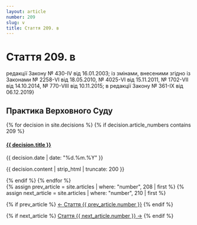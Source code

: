 ```yaml
---
layout: article
number: 209
slug: v
title: Стаття 209. в
---
```


# Стаття 209. в

редакції Закону № 430-IV від 16.01.2003; із змінами, внесеними згідно із Законами № 2258-VI від 18.05.2010, № 4025-VI від 15.11.2011, № 1702-VII від 14.10.2014, № 770-VIII від 10.11.2015; в редакції Закону № 361-IX від 06.12.2019}

## Практика Верховного Суду

<div class="decisions-container">
{% for decision in site.decisions %}
  {% if decision.article_numbers contains 209 %}
    <div class="decision-item">
      <h4><a href="{{ decision.url }}">{{ decision.title }}</a></h4>
      <p class="decision-date">{{ decision.date | date: "%d.%m.%Y" }}</p>
      <p class="decision-excerpt">{{ decision.content | strip_html | truncate: 200 }}</p>
    </div>
  {% endif %}
{% endfor %}
</div>

<div class="article-navigation">
  {% assign prev_article = site.articles | where: "number", 208 | first %}
  {% assign next_article = site.articles | where: "number", 210 | first %}
  
  {% if prev_article %}
    <a href="{{ prev_article.url }}" class="prev-article">← Стаття {{ prev_article.number }}</a>
  {% endif %}
  
  {% if next_article %}
    <a href="{{ next_article.url }}" class="next-article">Стаття {{ next_article.number }} →</a>
  {% endif %}
</div>
